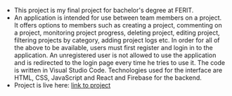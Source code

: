 * This project is my final project for bachelor's degree at FERIT.
* An application is intended for use between team members on a project. It offers options to members such as creating a project, commenting on a project, monitoring project progress, deleting project, editing project, filtering projects by category, adding project logs etc. In order for all of the above to be available, users must first register and login in to the application. An unregistered user is not allowed to use the application and is redirected to the login page every time he tries to use it. The code is written in Visual Studio Code. Technologies used for the interface are HTML, CSS, JavaScript and React and Firebase for the backend.
* Project is live here: [link to project](projectmanagementsite-b7155.web.app)
